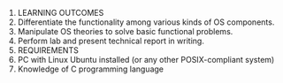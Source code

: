 1. LEARNING OUTCOMES 
1. Differentiate the functionality among various kinds of OS components. 
2. Manipulate OS theories to solve basic functional problems. 
3. Perform lab and present technical report in writing. 
2. REQUIREMENTS 
1. PC with Linux Ubuntu installed (or any other POSIX-compliant system) 
2. Knowledge of C programming language 
